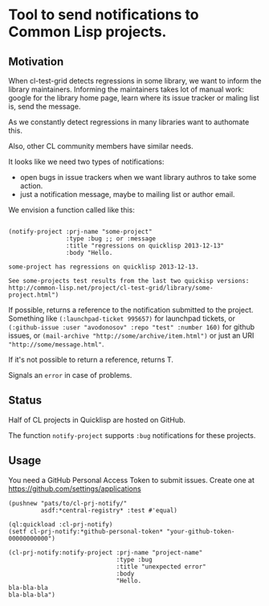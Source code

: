 # Tool to send notifications to Common Lisp projects.

## Motivation

   When cl-test-grid detects regressions in some library,
   we want to inform the library maintainers. Informing the maintainers
   takes lot of manual work: google for the library home
   page, learn where its issue tracker or maling list is,
   send the message.

   As we constantly detect regressions in many libraries want to authomate this.

   Also, other CL community members have similar needs.

   It looks like we need two types of notifications:
   - open bugs in issue trackers when we want library authros to 
     take some action.
   - just a notification message, maybe to mailing list or author email.

We envision a function called like this:
   ```common-lisp

   (notify-project :prj-name "some-project"
                   :type :bug ;; or :message
                   :title "regressions on quicklisp 2013-12-13"
                   :body "Hello.

 some-project has regressions on quicklisp 2013-12-13.

 See some-projects test results from the last two quickisp versions:
 http://common-lisp.net/project/cl-test-grid/library/some-project.html")

   ```

   If possible, returns a reference to the notification submitted to the project.
   Something like `(:launchpad-ticket 995657)` for launchpad tickets,
   or  `(:github-issue :user "avodonosov" :repo "test" :number 160)` for github issues,
   or `(mail-archive "http://some/archive/item.html")`
   or just an URI `"http://some/message.html"`.

   If it's not possible to return a reference,
   returns T.

   Signals an `error` in case of problems.

## Status

   Half of CL projects in Quicklisp are hosted on GitHub.

   The function `notify-project` supports `:bug` notifications
   for these projects.

## Usage

   You need a GitHub Personal Access Token to submit issues.
   Create one at https://github.com/settings/applications

   ```common-lisp
   (pushnew "pats/to/cl-prj-notify/"
            asdf:*central-registry* :test #'equal)

   (ql:quickload :cl-prj-notify)
   (setf cl-prj-notify:*github-personal-token* "your-github-token-00000000000")

   (cl-prj-notify:notify-project :prj-name "project-name"
                                 :type :bug
                                 :title "unexpected error"
                                 :body
                                 "Hello.
 bla-bla-bla
 bla-bla-bla")
   ```
